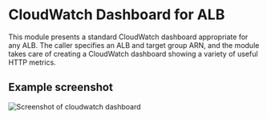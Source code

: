 # CloudWatch Dashboard for ALB

This module presents a standard CloudWatch dashboard appropriate for any ALB.
The caller specifies an ALB and target group ARN, and the module takes care
of creating a CloudWatch dashboard showing a variety of useful HTTP metrics.

## Example screenshot


![Screenshot of cloudwatch dashboard](./example.png)
